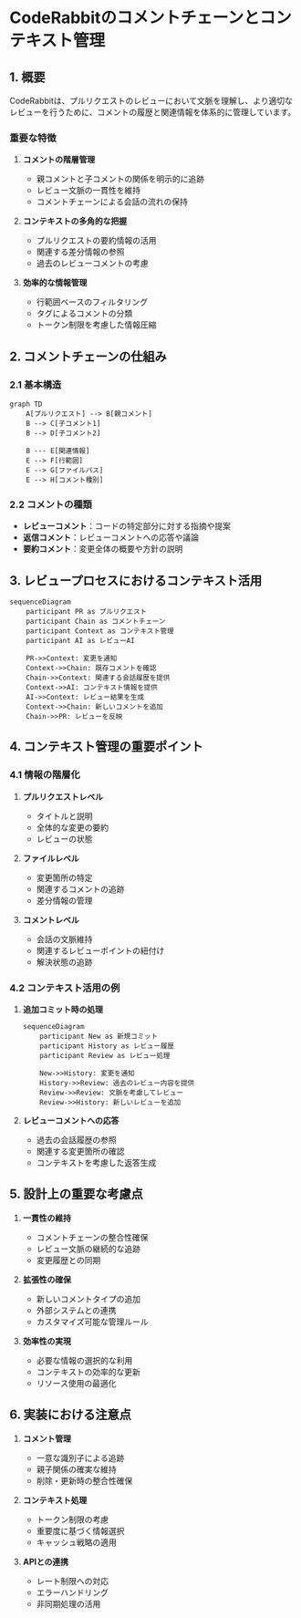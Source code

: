 # CodeRabbitのコメントチェーンとコンテキスト管理

## 1. 概要

CodeRabbitは、プルリクエストのレビューにおいて文脈を理解し、より適切なレビューを行うために、コメントの履歴と関連情報を体系的に管理しています。

### 重要な特徴

1. **コメントの階層管理**
   - 親コメントと子コメントの関係を明示的に追跡
   - レビュー文脈の一貫性を維持
   - コメントチェーンによる会話の流れの保持

2. **コンテキストの多角的な把握**
   - プルリクエストの要約情報の活用
   - 関連する差分情報の参照
   - 過去のレビューコメントの考慮

3. **効率的な情報管理**
   - 行範囲ベースのフィルタリング
   - タグによるコメントの分類
   - トークン制限を考慮した情報圧縮

## 2. コメントチェーンの仕組み

### 2.1 基本構造

```mermaid
graph TD
    A[プルリクエスト] --> B[親コメント]
    B --> C[子コメント1]
    B --> D[子コメント2]
    
    B --- E[関連情報]
    E --> F[行範囲]
    E --> G[ファイルパス]
    E --> H[コメント種別]
```

### 2.2 コメントの種類

- **レビューコメント**：コードの特定部分に対する指摘や提案
- **返信コメント**：レビューコメントへの応答や議論
- **要約コメント**：変更全体の概要や方針の説明

## 3. レビュープロセスにおけるコンテキスト活用

```mermaid
sequenceDiagram
    participant PR as プルリクエスト
    participant Chain as コメントチェーン
    participant Context as コンテキスト管理
    participant AI as レビューAI

    PR->>Context: 変更を通知
    Context->>Chain: 既存コメントを確認
    Chain->>Context: 関連する会話履歴を提供
    Context->>AI: コンテキスト情報を提供
    AI->>Context: レビュー結果を生成
    Context->>Chain: 新しいコメントを追加
    Chain->>PR: レビューを反映
```

## 4. コンテキスト管理の重要ポイント

### 4.1 情報の階層化

1. **プルリクエストレベル**
   - タイトルと説明
   - 全体的な変更の要約
   - レビューの状態

2. **ファイルレベル**
   - 変更箇所の特定
   - 関連するコメントの追跡
   - 差分情報の管理

3. **コメントレベル**
   - 会話の文脈維持
   - 関連するレビューポイントの紐付け
   - 解決状態の追跡

### 4.2 コンテキスト活用の例

1. **追加コミット時の処理**
   ```mermaid
   sequenceDiagram
       participant New as 新規コミット
       participant History as レビュー履歴
       participant Review as レビュー処理

       New->>History: 変更を通知
       History->>Review: 過去のレビュー内容を提供
       Review->>Review: 文脈を考慮してレビュー
       Review->>History: 新しいレビューを追加
   ```

2. **レビューコメントへの応答**
   - 過去の会話履歴の参照
   - 関連する変更箇所の確認
   - コンテキストを考慮した返答生成

## 5. 設計上の重要な考慮点

1. **一貫性の維持**
   - コメントチェーンの整合性確保
   - レビュー文脈の継続的な追跡
   - 変更履歴との同期

2. **拡張性の確保**
   - 新しいコメントタイプの追加
   - 外部システムとの連携
   - カスタマイズ可能な管理ルール

3. **効率性の実現**
   - 必要な情報の選択的な利用
   - コンテキストの効率的な更新
   - リソース使用の最適化

## 6. 実装における注意点

1. **コメント管理**
   - 一意な識別子による追跡
   - 親子関係の確実な維持
   - 削除・更新時の整合性確保

2. **コンテキスト処理**
   - トークン制限の考慮
   - 重要度に基づく情報選択
   - キャッシュ戦略の適用

3. **APIとの連携**
   - レート制限への対応
   - エラーハンドリング
   - 非同期処理の活用
